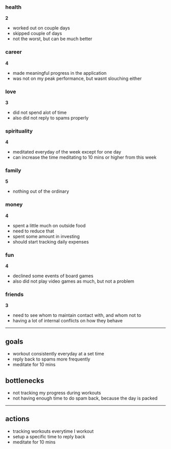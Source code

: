 ### health
**2**
- worked out on couple days
- skipped couple of days
- not the worst, but can be much better
### career
**4**
- made meaningful progress in the application
- was not on my peak performance, but wasnt slouching either
### love
**3**
- did not spend alot of time
- also did not reply to spams properly
### spirituality
**4**
- meditated everyday of the week except for one day
- can increase the time meditating to 10 mins or higher from this week
### family
**5**
- nothing out of the ordinary
### money
**4**
- spent a little much on outside food
- need to reduce that
- spent some amount in investing
- should start tracking daily expenses
### fun
**4**
- declined some events of board games
- also did not play video games as much, but not a problem
### friends
**3**
- need to see whom to maintain contact with, and whom not to
- having a lot of internal conflicts on how they behave

---
## goals
- workout consistently everyday at a set time
- reply back to spams more frequently 
- meditate for 10 mins
## bottlenecks
- not tracking my progress during workouts
- not having enough time to do spam back, because the day is packed

---
## actions
- tracking workouts everytime I workout
- setup a specific time to reply back
- meditate for 10 mins
